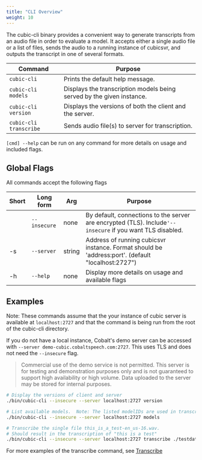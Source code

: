 ```yaml
---
title: "CLI Overview"
weight: 10
---
```


The cubic-cli binary provides a convenient way to generate transcripts from an audio file in order to evaluate a model.  It accepts either a single audio file or a list of files, sends the audio to a running instance of cubicsvr, and outputs the transcript in one of several formats.

<!--more-->

| Command                | Purpose |
| ---------------------- | ------- |
| `cubic-cli`            | Prints the default help message. |
| `cubic-cli models`     | Displays the transcription models being served by the given instance. |
| `cubic-cli version`    | Displays the versions of both the client and the server. |
| `cubic-cli transcribe` | Sends audio file(s) to server for transcription. |

`[cmd] --help` can be run on any command for more details on usage and included flags.

## Global Flags

All commands accept the following flags

| Short | Long form      | Arg | Purpose |
| ------|--------------- | ---- | ------- |
| |      `--insecure`      | none | By default, connections to the server are encrypted (TLS).  Include`'--insecure` if you want TLS disabled. |
| -s | `--server` | string | Address of running cubicsvr instance.  Format should be 'address:port'. (default "localhost:2727") |
| -h | `--help` | none | Display more details on usage and available flags |

## Examples

Note: These commands assume that the your instance of cubic server is available
at `localhost:2727` and that the command is being run from the root of the cubic-cli directory.

If you do not have a local instance, Cobalt's demo server can be accessed with `--server
demo-cubic.cobaltspeech.com:2727`. This uses TLS and does not need the
`--insecure` flag.

> Commercial use of the demo service is not permitted. This server is for testing
and demonstration purposes only and is not guaranteed to support high
availability or high volume. Data uploaded to the server may be stored for
internal purposes.

```sh
# Display the versions of client and server
./bin/cubic-cli --insecure --server localhost:2727 version

# List available models.  Note: The listed modelIDs are used in transcription methods
./bin/cubic-cli --insecure --server localhost:2727 models

# Transcribe the single file this_is_a_test-en_us-16.wav.
# Should result in the transcription of "this is a test"
./bin/cubic-cli --insecure --server localhost:2727 transcribe ./testdata/this_is_a_test-en_us-16.wav
```

For more examples of the transcribe command, see [Transcribe](/sdk-cubic/cli/transcribe)
